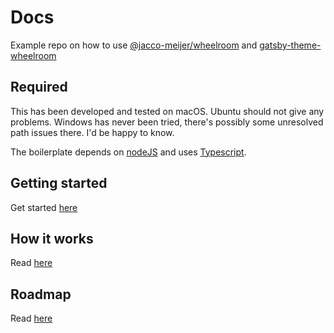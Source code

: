 # Docs

Example repo on how to use
[@jacco-meijer/wheelroom](https://www.npmjs.com/package/@jacco-meijer/wheelroom)
and
[gatsby-theme-wheelroom](https://www.npmjs.com/package/gatsby-theme-wheelroom)

## Required

This has been developed and tested on macOS. Ubuntu should not give any
problems. Windows has never been tried, there's possibly some unresolved path
issues there. I'd be happy to know.

The boilerplate depends on [nodeJS](https://nodejs.org) and uses
[Typescript](https://www.typescriptlang.org).

## Getting started

Get started [here](./getting-started.md)

## How it works

Read [here](./how-it-works.md)

## Roadmap

Read [here](./roadmap.md)
